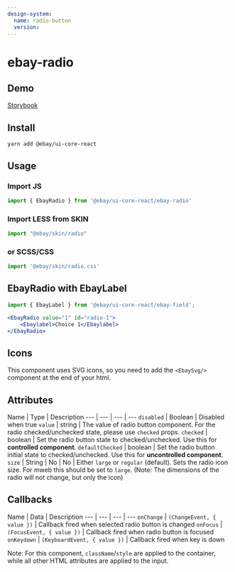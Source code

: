 ```yaml
---
design-system:
  name: radio-button
  version:
---
```


# ebay-radio

## Demo
[Storybook](https://opensource.ebay.com/ebayui-core-react/main/?path=/story/ebay-radio--default-radio-button)

## Install
```
yarn add @ebay/ui-core-react
```

## Usage

### Import JS
```jsx harmony
import { EbayRadio } from '@ebay/ui-core-react/ebay-radio'
```

### Import LESS from SKIN
```jsx harmony
import "@ebay/skin/radio"
```

### or SCSS/CSS
```jsx harmony
import '@ebay/skin/radio.css'
```

## EbayRadio with EbayLabel
```jsx harmony
import { EbayLabel } from '@ebay/ui-core-react/ebay-field';

<EbayRadio value="1" id="radio-1">
    <Ebaylabel>Choice 1</Ebaylabel>
</EbayRadio>
```

## Icons
This component uses SVG icons, so you need to add the `<EbaySvg/>` component at the end of your html.

## Attributes

Name | Type | Description
--- | --- | --- | ---
`disabled` | Boolean | Disabled when true
`value` | string | The value of radio button component. For the radio checked/unchecked state, please use `checked` props.
`checked` | boolean | Set the radio button state to checked/unchecked. Use this for **controlled component**.
`defaultChecked` | boolean | Set the radio button initial state to checked/unchecked. Use this for **uncontrolled component**.
`size` | String | No | No | Either `large` or `regular` (default). Sets the radio icon size. For mweb this should be set to `large`. (Note: The dimensions of the radio will not change, but only the icon)

## Callbacks
Name | Data | Description
--- | --- | --- | ---
`onChange` | `(ChangeEvent, { value })` | Callback fired when selected radio button is changed
`onFocus` | `(FocusEvent, { value })` | Callback fired when radio button is focused
`onKeydown` | `(KeyboardEvent, { value })` | Callback fired when key is down

Note: For this component, `className`/`style` are applied to the container, while all other HTML attributes are applied to the input.
